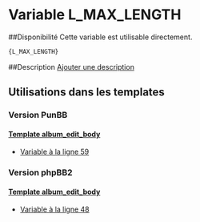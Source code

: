 # Variable L_MAX_LENGTH

##Disponibilité
Cette variable est utilisable directement.

```html
{L_MAX_LENGTH}
```

##Description
[Ajouter une description](https://fa-tvars.appspot.com/var/L_MAX_LENGTH)

## Utilisations dans les templates

### Version PunBB

#### [Template album_edit_body](punbb/album_edit_body.md#readme)
* [Variable &agrave; la ligne 59](../punbb/album_edit_body.tpl#L59)

### Version phpBB2

#### [Template album_edit_body](subsilver/album_edit_body.md#readme)
* [Variable &agrave; la ligne 48](../subsilver/album_edit_body.tpl#L48)